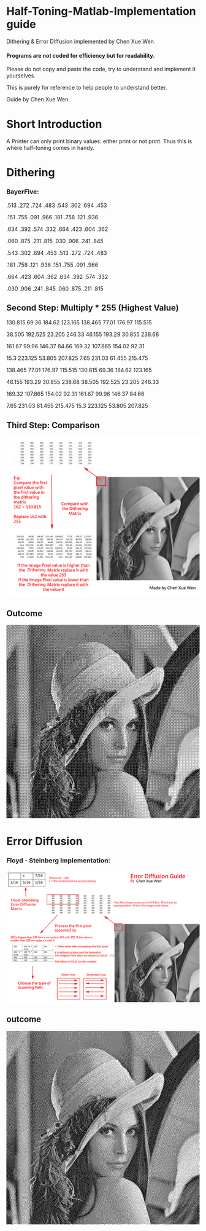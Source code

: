 # Half-Toning-Matlab-Implementation guide
Dithering & Error Diffusion implemented by Chen Xue Wen

#### Programs are not coded for efficiency but for readability.

Please do not copy and paste the code, try to understand and implement it yourselves.

This is purely for reference to help people to understand better.

Guide by Chen Xue Wen.

# Short Introduction
A Printer can only print binary values: either print or not print. Thus this is where half-toning comes in handy. 

# Dithering

### BayerFive:

.513 .272 .724 .483 .543 .302 .694 .453

.151 .755 .091 .966 .181 .758 .121 .936

.634 .392 .574 .332 .664 .423 .604 .362

.060 .875 .211 .815 .030 .906 .241 .845

.543 .302 .694 .453 .513 .272 .724 .483

.181 .758 .121 .936 .151 .755 .091 .966

.664 .423 .604 .362 .634 .392 .574 .332

.030 .906 .241 .845 .060 .875 .211 .815


## Second Step: Multiply * 255 (Highest Value)


130.815	69.36	184.62	123.165	138.465	77.01	176.97	115.515

38.505	192.525	23.205	246.33	46.155	193.29	30.855	238.68

161.67	99.96	146.37	84.66	169.32	107.865	154.02	92.31

15.3	223.125	53.805	207.825	7.65	231.03	61.455	215.475

138.465	77.01	176.97	115.515	130.815	69.36	184.62	123.165

46.155	193.29	30.855	238.68	38.505	192.525	23.205	246.33

169.32	107.865	154.02	92.31	161.67	99.96	146.37	84.66

7.65	231.03	61.455	215.475	15.3	223.125	53.805	207.825


## Third Step: Comparison

![Alt text](https://github.com/Chen-XueWen/Half-Toning-Matlab-Implementation/blob/master/Theory.jpg)

## Outcome

![Alt text](https://github.com/Chen-XueWen/Half-Toning-Matlab-Implementation/blob/master/BayerDithering.bmp)

# Error Diffusion

### Floyd - Steinberg Implementation:

![Alt text](https://github.com/Chen-XueWen/Half-Toning-Matlab-Implementation/blob/master/ErrorDiffusionGuide.jpg)

## outcome

![Alt text](https://github.com/Chen-XueWen/Half-Toning-Matlab-Implementation/blob/master/lena_Floyd.bmp)
